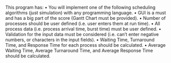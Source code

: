 This program has:
• You will implement one of the following scheduling algorithms (just
simulation) with any programming language.
• GUI is a must and has a big part of the score (Gantt Chart must be
provided).
• Number of processes should be user defined (i.e. user enters them at run
time).
• All process data (i.e. process arrival time, burst time) must be user defined.
• Validation for the input data must be considered (i.e. can’t enter negative
numbers, or characters in the input fields).
• Waiting Time, Turnaround Time, and Response Time for each process should
be calculated.
• Average Waiting Time, Average Turnaround Time, and Average Response
Time should be calculated.
